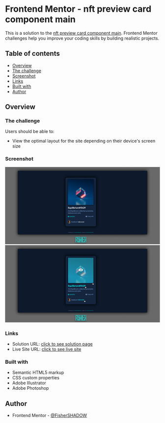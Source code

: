 # Frontend Mentor - nft preview card component main

This is a solution to the [nft preview card component main](https://www.frontendmentor.io/challenges/nft-preview-card-component-SbdUL_w0U). Frontend Mentor challenges help you improve your coding skills by building realistic projects. 

## Table of contents

  - [Overview](#overview)
  - [The challenge](#the-challenge)
  - [Screenshot](#screenshot)
  - [Links](#links)
  - [Built with](#built-with)
  - [Author](#author) 
## Overview

### The challenge

Users should be able to:

- View the optimal layout for the site depending on their device's screen size

### Screenshot

![](./assets/Design/screenshot.jpg)
![](./assets/Design/screenshot%2C-hover.jpg)


### Links

- Solution URL: [click to see solution page]()
- Live Site URL: [click to see live site]()

### Built with

- Semantic HTML5 markup
- CSS custom properties
- Adobe Illustrator
- Adobe Photoshop

## Author
- Frontend Mentor - [@FisherSHADOW](https://www.frontendmentor.io/profile/FisherSHADOW)
